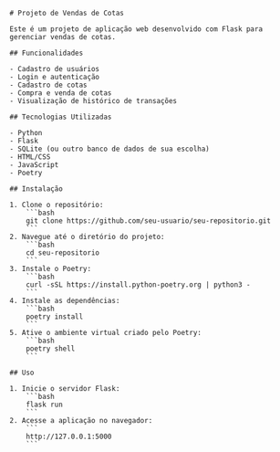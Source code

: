 ```
# Projeto de Vendas de Cotas

Este é um projeto de aplicação web desenvolvido com Flask para gerenciar vendas de cotas.

## Funcionalidades

- Cadastro de usuários
- Login e autenticação
- Cadastro de cotas
- Compra e venda de cotas
- Visualização de histórico de transações

## Tecnologias Utilizadas

- Python
- Flask
- SQLite (ou outro banco de dados de sua escolha)
- HTML/CSS
- JavaScript
- Poetry

## Instalação

1. Clone o repositório:
    ```bash
    git clone https://github.com/seu-usuario/seu-repositorio.git
    ```
2. Navegue até o diretório do projeto:
    ```bash
    cd seu-repositorio
    ```
3. Instale o Poetry:
    ```bash
    curl -sSL https://install.python-poetry.org | python3 -
    ```
4. Instale as dependências:
    ```bash
    poetry install
    ```
5. Ative o ambiente virtual criado pelo Poetry:
    ```bash
    poetry shell
    ```

## Uso

1. Inicie o servidor Flask:
    ```bash
    flask run
    ```
2. Acesse a aplicação no navegador:
    ```
    http://127.0.0.1:5000
    ```

```
